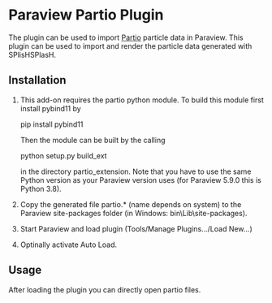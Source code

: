 # Paraview Partio Plugin

The plugin can be used to import [Partio](https://www.disneyanimation.com/technology/partio.html)  particle data in Paraview. This plugin can be used to import and render the particle data generated with SPlisHSPlasH.

## Installation

1. This add-on requires the partio python module. To build this module first install pybind11 by 
	
   	pip install pybind11

   Then the module can be built by the calling

   	python setup.py build_ext

   in the directory partio_extension. Note that you have to use the same Python version as your Paraview version uses (for Paraview 5.9.0 this is Python 3.8).

3. Copy the generated file partio.* (name depends on system) to the Paraview site-packages folder (in Windows: bin\Lib\site-packages).

4. Start Paraview and load plugin (Tools/Manage Plugins.../Load New...)

4. Optinally activate Auto Load.

## Usage

After loading the plugin you can directly open partio files.

